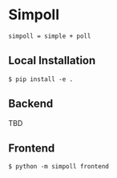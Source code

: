 # Simpoll

`simpoll = simple + poll`

## Local Installation

```commandline
$ pip install -e .
```

## Backend

TBD

## Frontend

```commandline
$ python -m simpoll frontend
```
